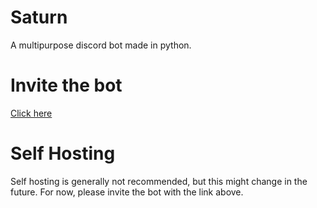 # Saturn
A multipurpose discord bot made in python.

# Invite the bot
[Click here](https://discord.com/oauth2/authorize?client_id=799328036662935572&permissions=8&redirect_uri=https://127.0.0.1:5000/login&scope=bot)

# Self Hosting
Self hosting is generally not recommended, but this might change in the future. For now, please invite the bot with the link above.

